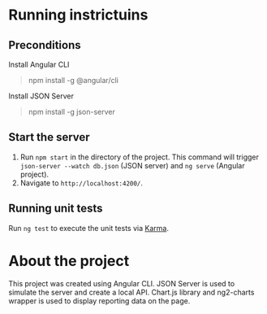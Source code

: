 # Running instrictuins

## Preconditions

Install Angular CLI
> npm install -g @angular/cli

Install JSON Server
> npm install -g json-server

## Start the server

1. Run `npm start` in the directory of the project. This command will trigger `json-server --watch db.json` (JSON server) and `ng serve` (Angular project). 
2. Navigate to `http://localhost:4200/`.

## Running unit tests

Run `ng test` to execute the unit tests via [Karma](https://karma-runner.github.io).

# About the project

This project was created using Angular CLI.
JSON Server is used to simulate the server and create a local API.
Chart.js library and ng2-charts wrapper is used to display reporting data on the page.
